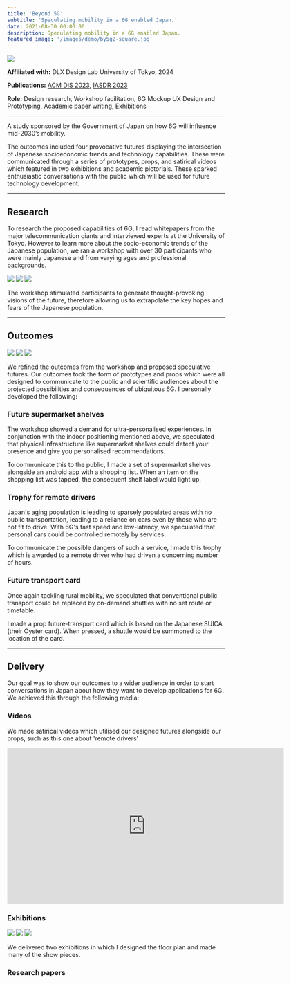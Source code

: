 ```yaml
---
title: 'Beyond 5G'
subtitle: 'Speculating mobility in a 6G enabled Japan.'
date: 2021-08-30 00:00:00
description: Speculating mobility in a 6G enabled Japan.
featured_image: '/images/demo/by5g2-square.jpg'
---
```


![](/images/beyond5g/7.jpg)

**Affiliated with:** DLX Design Lab University of Tokyo, 2024

**Publications:**  [ACM DIS 2023](https://dl.acm.org/doi/10.1145/3563657.3596115), [IASDR 2023](https://dl.designresearchsociety.org/iasdr/iasdr2023/pictorials/6/) 

**Role:** Design research, Workshop facilitation, 6G Mockup UX Design and Prototyping, Academic paper writing, Exhibitions 

---
A study sponsored by the Government of Japan on how 6G will influence mid-2030’s mobility. 

The outcomes included four provocative futures displaying the intersection of Japanese socioeconomic trends and technology capabilities. These were communicated through a series of prototypes, props, and satirical videos which featured in two exhibitions and academic pictorials. These sparked enthusiastic conversations with the public which will be used for future technology development. 

---
## Research

To research the proposed capabilities of 6G, I read whitepapers from the major telecommunication giants and interviewed experts at the University of Tokyo. However to learn more about the socio-economic trends of the Japanese population, we ran a  workshop with over 30 participants who were mainly Japanese and from varying ages and professional backgrounds.

<div class="gallery" data-columns="1">
	<img src="/images/beyond5g/12.jpg">
	<img src="/images/beyond5g/9.jpg">
    <img src="/images/beyond5g/8.jpg">
</div>

The workshop stimulated participants to generate thought-provoking visions of the future, therefore allowing us to extrapolate the key hopes and fears of the Japanese population.

---
## Outcomes

<div class="gallery" data-columns="3">
    <img src="/images/beyond5g/13.jpg">
    <img src="/images/beyond5g/18.jpg">
    <img src="/images/beyond5g/17.jpg">
</div>

We refined the outcomes from the workshop and proposed speculative futures. Our outcomes took the form of prototypes and props which were all designed to communicate to the public and scientific audiences about the projected possibilities and consequences of ubiquitous 6G. I personally developed the following:

### Future supermarket shelves

The workshop showed a demand for ultra-personalised experiences. In conjunction with the indoor positioning mentioned above, we speculated that physical infrastructure like supermarket shelves could detect your presence and give you personalised recommendations. 

To communicate this to the public, I made a set of supermarket shelves alongside an android app with a shopping list. When an item on the shopping list was tapped, the consequent shelf label would light up.

### Trophy for remote drivers

Japan's aging population is leading to sparsely populated areas with no public transportation, leading to a reliance on cars even by those who are not fit to drive. With 6G's fast speed and low-latency, we speculated that personal cars could be controlled remotely by services.

To communicate the possible dangers of such a service, I made this trophy which is awarded to a remote driver who had driven a concerning number of hours.

### Future transport card

Once again tackling rural mobility, we speculated that conventional public transport could be replaced by on-demand shuttles with no set route or timetable. 

I made a prop future-transport card which is based on the Japanese SUICA (their Oyster card). When pressed, a shuttle would be summoned to the location of the card. 

---
## Delivery

Our goal was to show our outcomes to a wider audience in order to start conversations in Japan about how they want to develop applications for 6G. We achieved this through the following media:
### Videos

We made satirical videos which utilised our designed futures alongside our props, such as this one about 'remote drivers'

<iframe src="https://player.vimeo.com/video/829645214?badge=0&amp;autopause=0&amp;player_id=0&amp;app_id=58479" width="640" height="360" frameborder="0" allow="autoplay; fullscreen; picture-in-picture" allowfullscreen></iframe>

### Exhibitions 

<div class="gallery" data-columns="1">
	<img src="/images/beyond5g/6.jpg">
    <img src="/images/beyond5g/7.jpg">
    <img src="/images/beyond5g/11.jpg">
</div>

We delivered two exhibitions in which I designed the floor plan and made many of the show pieces.


### Research papers 
